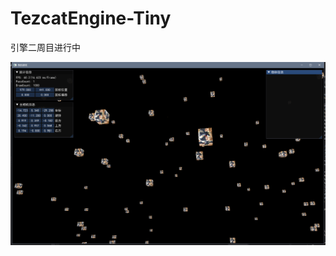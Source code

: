 # TezcatEngine-Tiny

引擎二周目进行中

![示例](https://github.com/tzkt623/TezcatEngine-Tiny/blob/main/Resource/Image/logo.png?raw=true)